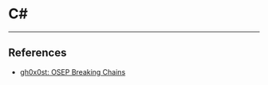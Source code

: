 # C\#

---
## References

- [gh0x0st: OSEP Breaking Chains](https://github.com/gh0x0st/OSEP-Breaking-Chains)